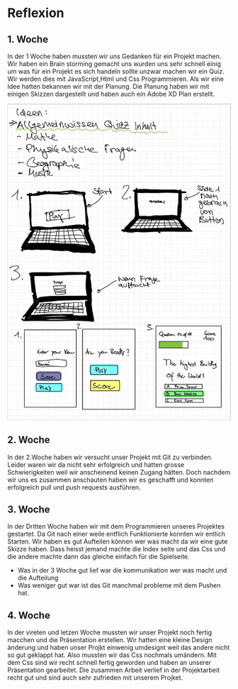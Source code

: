 # Reflexion

## 1. Woche
In der 1 Woche haben mussten wir uns Gedanken für ein Projekt machen. Wir haben ein Brain storming gemacht uns wurden uns sehr schnell einig um was für ein Projekt es sich handeln sollte unzwar machen wir ein Quiz. Wir werden dies mit JavaScript,Html und Css Programmieren. Als wir eine Idee hatten bekannen wir mit der Planung. Die Planung haben wir mit einigen Skizzen dargestellt und haben auch ein Adobe XD Plan erstellt.

![Planung Projekt](Planung.png)



## 2. Woche
In der 2.Woche haben wir versucht unser Projekt mit Git zu verbinden. Leider waren wir da nicht sehr erfolgreich und hatten grosse Schwierigkeiten weil wir anscheinend keinen Zugang hätten. Doch nachdem wir uns es  zusammen anschauten haben wir es geschafft und konnten erfolgreich pull und push requests ausführen.

## 3. Woche
In der Dritten Woche haben wir mit dem Programmieren unseres Projektes gestartet. Da Git nach einer weile entflich Funktionierte konnten wir entlich Starten.  Wir haben es gut Aufteilen können wer was macht da wir eine gute Skizze haben. Dass heisst jemand machte die Index seite und das Css und die andere machte dann das gleiche einfach für die Spielseite. 
* Was in der 3 Woche gut lief war die kommunikation wer was macht und die Aufteilung
* Was weniger gut war ist das Git manchmal probleme mit dem Pushen hat.

## 4. Woche
In der vireten und letzen Woche mussten wir unser Projekt noch fertig macchen und die Präsentation erstellen.
Wir hatten eine kleine Design änderung und haben unser Projkt einwenig umdesignt weil das andere nicht so gut geklappt hat.
Also mussten wir das Css nochmals umändern. Mit dem Css sind wir recht schnell fertig geworden und haben an unserer Präsentation gearbeitet. Die zusammen Arbeit verlief in der Projektarbeit recht gut und sind auch sehr zufrieden mit unserem Projket.
